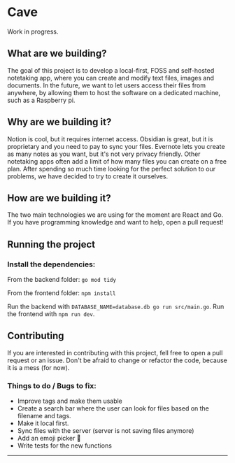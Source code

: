 # Cave

Work in progress.

## What are we building?

The goal of this project is to develop a local-first, FOSS and self-hosted notetaking app, where you can create and modify text files, images and documents. In the future, we want to let users access their files from anywhere, by allowing them to host the software on a dedicated machine, such as a Raspberry pi. 

## Why are we building it?

Notion is cool, but it requires internet access. Obsidian is great, but it is proprietary and you need to pay to sync your files. Evernote lets you create as many notes as you want, but it's not very privacy friendly. Other notetaking apps often add a limit of how many files you can create on a free plan. After spending so much time looking for the perfect solution to our problems, we have decided to try to create it ourselves.

## How are we building it?

The two main technologies we are using for the moment are React and Go. If you have programming knowledge and want to help, open a pull request!

## Running the project

### Install the dependencies:

From the backend folder:
`go mod tidy`

From the frontend folder:
`npm install`

Run the backend with `DATABASE_NAME=database.db go run src/main.go`.
Run the frontend with `npm run dev`.

## Contributing

If you are interested in contributing with this project, fell free to open a pull request or an issue. Don't be afraid to change or refactor the code, because it is a mess (for now).
### Things to do / Bugs to fix:

- Improve tags and make them usable
- Create a search bar where the user can look for files based on the filename and tags.
- Make it local first.
- Sync files with the server (server is not saving files anymore)
- Add an emoji picker 💅
- Write tests for the new functions
---
